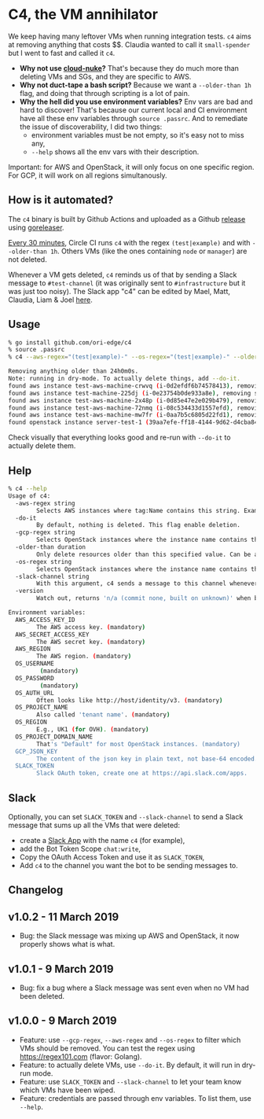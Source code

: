 # C4, the VM annihilator

We keep having many leftover VMs when running integration tests. `c4` aims
at removing anything that costs $$. Claudia wanted to call it
`small-spender` but I went to fast and called it `c4`.

- **Why not use [cloud-nuke](https://github.com/gruntwork-io/cloud-nuke)?**
  That's because they do much more than deleting VMs and SGs, and they are
  specific to AWS.
- **Why not duct-tape a bash script?** Because we want a `--older-than 1h`
  flag, and doing that through scripting is a lot of pain.
- **Why the hell did you use environment variables?** Env vars are bad and
  hard to discover! That's because our current local and CI environment
  have all these env variables through `source .passrc`. And to remediate
  the issue of discoverability, I did two things:
  - environment variables must be not empty, so it's easy not to miss any,
  - `--help` shows all the env vars with their description.

Important: for AWS and OpenStack, it will only focus on one specific
region. For GCP, it will work on all regions simultanously.

## How is it automated?

The `c4` binary is built by Github Actions and uploaded as a Github
[release](https://github.com/ori-edge/c4/releases) using
[goreleaser](https://github.com/goreleaser/goreleaser).

[Every 30 minutes](https://circleci.com/gh/ori-edge/c4), Circle CI runs
`c4` with the regex `(test|example)` and with `--older-than 1h`. Others VMs
(like the ones containing `node` or `manager`) are not deleted.

Whenever a VM gets deleted, `c4` reminds us of that by sending a Slack
message to `#test-channel` (it was originally sent to `#infrastructure` but
it was just too noisy). The Slack app "c4" can be edited by Mael, Matt,
Claudia, Liam & Joel [here](https://api.slack.com/apps/AURTEPPV1).

## Usage

```sh
% go install github.com/ori-edge/c4
% source .passrc
% c4 --aws-regex="(test|example)-" --os-regex="(test|example)-" --older-than=24h

Removing anything older than 24h0m0s.
Note: running in dry-mode. To actually delete things, add --do-it.
found aws instance test-aws-machine-crwvq (i-0d2efdf6b74578413), removing since age is 171h17m33.371533s
found aws instance test-machine-225dj (i-0e23754b0de933a8e), removing since age is 216h0m13.371556s
found aws instance test-aws-machine-2x48p (i-0d85e47e2e029b479), removing since age is 192h39m34.371561s
found aws instance test-aws-machine-72nmq (i-08c534433d1557efd), removing since age is 215h48m52.371565s
found aws instance test-aws-machine-mw7fr (i-0aa7b5c6805d22fd1), removing since age is 188h10m19.371569s
found openstack instance server-test-1 (39aa7efe-ff18-4144-9d62-d4cba84dbd47), keeping it since age is 2m37.175715s
```

Check visually that everything looks good and re-run with `--do-it` to
actually delete them.

## Help

```sh
% c4 --help
Usage of c4:
  -aws-regex string
    	Selects AWS instances where tag:Name contains this string. Example: (test|example) (default ".*")
  -do-it
    	By default, nothing is deleted. This flag enable deletion.
  -gcp-regex string
    	Selects OpenStack instances where the instance name contains this string. Example: (test|example) (default ".*")
  -older-than duration
    	Only delete resources older than this specified value. Can be any valid Go duration, such as 10m or 8h. (default 24h0m0s)
  -os-regex string
    	Selects OpenStack instances where the instance name contains this string. Example: (test|example) (default ".*")
  -slack-channel string
    	With this argument, c4 sends a message to this channel whenever VMs are deleted (doesn't send anything when this flag isn't passed). Requires SLACK_TOKEN to be set.
  -version
    	Watch out, returns 'n/a (commit none, built on unknown)' when built with 'go get'.

Environment variables:
  AWS_ACCESS_KEY_ID
    	The AWS access key. (mandatory)
  AWS_SECRET_ACCESS_KEY
    	The AWS secret key. (mandatory)
  AWS_REGION
    	The AWS region. (mandatory)
  OS_USERNAME
    	 (mandatory)
  OS_PASSWORD
    	 (mandatory)
  OS_AUTH_URL
    	Often looks like http://host/identity/v3. (mandatory)
  OS_PROJECT_NAME
    	Also called 'tenant name'. (mandatory)
  OS_REGION
    	E.g., UK1 (for OVH). (mandatory)
  OS_PROJECT_DOMAIN_NAME
    	That's "Default" for most OpenStack instances. (mandatory)
  GCP_JSON_KEY
    	The content of the json key in plain text, not base-64 encoded. (mandatory)
  SLACK_TOKEN
    	Slack OAuth token, create one at https://api.slack.com/apps.
```

## Slack

Optionally, you can set `SLACK_TOKEN` and `--slack-channel` to send a Slack
message that sums up all the VMs that were deleted:

- create a [Slack App](https://api.slack.com/apps/) with the name `c4` (for
  example),
- add the Bot Token Scope `chat:write`,
- Copy the OAuth Access Token and use it as `SLACK_TOKEN`,
- Add `c4` to the channel you want the bot to be sending messages to.

## Changelog

## v1.0.2 - 11 March 2019

- Bug: the Slack message was mixing up AWS and OpenStack, it now properly
  shows what is what.

## v1.0.1 - 9 March 2019

- Bug: fix a bug where a Slack message was sent even when no VM had been
  deleted.

## v1.0.0 - 9 March 2019

- Feature: use `--gcp-regex`, `--aws-regex` and `--os-regex` to filter
  which VMs should be removed. You can test the regex using
  <https://regex101.com> (flavor: Golang).
- Feature: to actually delete VMs, use `--do-it`. By default, it will run
  in dry-run mode.
- Feature: use `SLACK_TOKEN` and `--slack-channel` to let your team know
  which VMs have been wiped.
- Feature: credentials are passed through env variables. To list them, use
  `--help`.
